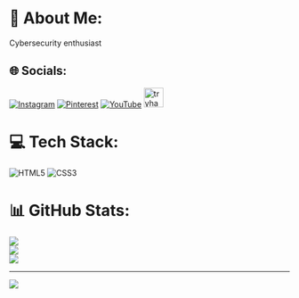 # 💫 About Me:
Cybersecurity enthusiast


## 🌐 Socials:
[![Instagram](https://img.shields.io/badge/Instagram-%23E4405F.svg?logo=Instagram&logoColor=white)](https://instagram.com/wiredvus) [![Pinterest](https://img.shields.io/badge/Pinterest-%23E60023.svg?logo=Pinterest&logoColor=white)](https://pinterest.com/blacksheepdaughter) [![YouTube](https://img.shields.io/badge/YouTube-%23FF0000.svg?logo=YouTube&logoColor=white)](https://youtube.com/@ЗЗЗ)    <a href="https://tryhackme.com/p/wiredvus" target="_blank">
    <img src="https://img.shields.io/static/v1?message=TryHackMe&logo=tryhackme&label=&color=88cc14&logoColor=white&labelColor=&style=for-the-badge" height="35" alt="tryhackme logo"  />
  </a>

# 💻 Tech Stack:
![HTML5](https://img.shields.io/badge/html5-%23E34F26.svg?style=for-the-badge&logo=html5&logoColor=white) ![CSS3](https://img.shields.io/badge/css3-%231572B6.svg?style=for-the-badge&logo=css3&logoColor=white)
# 📊 GitHub Stats:
![](https://github-readme-stats.vercel.app/api?username=wiredvus&theme=dark&hide_border=false&include_all_commits=false&count_private=false)<br/>
![](https://nirzak-streak-stats.vercel.app/?user=wiredvus&theme=dark&hide_border=false)<br/>
![](https://github-readme-stats.vercel.app/api/top-langs/?username=wiredvus&theme=dark&hide_border=false&include_all_commits=false&count_private=false&layout=compact)

---
[![](https://visitcount.itsvg.in/api?id=wiredvus&icon=0&color=0)](https://visitcount.itsvg.in)

<!-- Proudly created with GPRM ( https://gprm.itsvg.in ) -->
